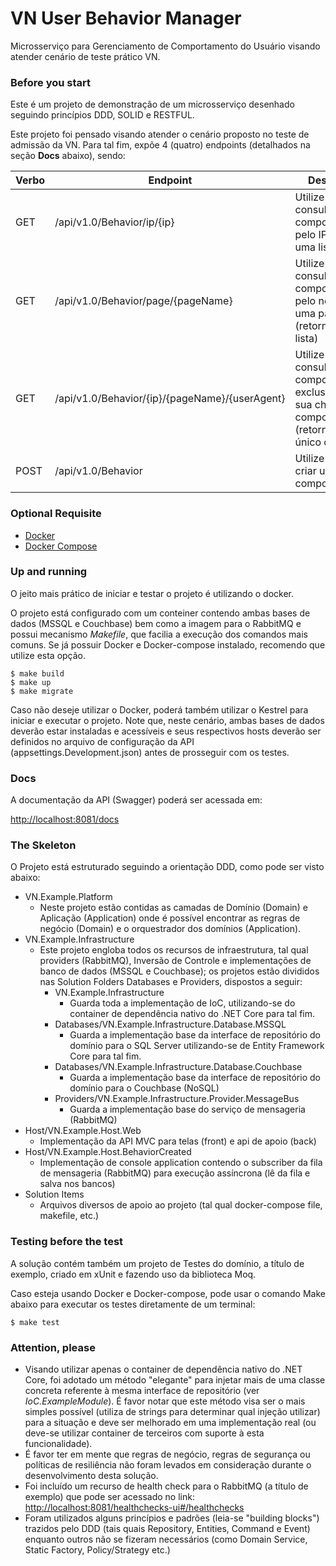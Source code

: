 # VN User Behavior Manager
Microsserviço para Gerenciamento de Comportamento do Usuário visando atender cenário de teste prático VN.

### Before you start
Este é um projeto de demonstração de um microsserviço desenhado seguindo princípios DDD, SOLID e RESTFUL.

Este projeto foi pensado visando atender o cenário proposto no teste de admissão da VN. Para tal fim, expõe 4 (quatro) endpoints (detalhados na seção **Docs** abaixo), sendo:


 | Verbo | Endpoint       | Descrição                         |
 | ----- | -------------- | --------------------------------- |
 | GET   | /api/v1.0/Behavior/ip/{ip} | Utilize para consultar um comportamento pelo IP (retorna uma lista)  |
 | GET   | /api/v1.0/Behavior/page/{pageName}      | Utilize para consultar um comportamento pelo nome de uma página (retorna uma lista) |
 | GET   | /api/v1.0/Behavior/{ip}/{pageName}/{userAgent} | Utilize para consultar um comportamento exclusivo por sua chave composta (retorna um único objeto) |
 | POST  | /api/v1.0/Behavior | Utilize para criar um comportamento |

### Optional Requisite

* [Docker](https://www.docker.com/community-edition)
* [Docker Compose](https://docs.docker.com/compose/install)

### Up and running
O jeito mais prático de iniciar e testar o projeto é utilizando o docker.

O projeto está configurado com um conteiner contendo ambas bases de dados (MSSQL e Couchbase) bem como a imagem para o RabbitMQ e possui mecanismo *Makefile*, que facilia a execução dos comandos mais comuns. Se já possuir Docker e Docker-compose instalado, recomendo que utilize esta opção.

```console
$ make build
$ make up
$ make migrate
```

Caso não deseje utilizar o Docker, poderá também utilizar o Kestrel para iniciar e executar o projeto. Note que, neste cenário, ambas bases de dados deverão estar instaladas e acessíveis e seus respectivos hosts deverão ser definidos no arquivo de configuração da API (appsettings.Development.json) antes de prosseguir com os testes.

### Docs
A documentação da API (Swagger) poderá ser acessada em:

[http://localhost:8081/docs](http://localhost:8081/docs)

### The Skeleton
O Projeto está estruturado seguindo a orientação DDD, como pode ser visto abaixo:

* VN.Example.Platform
    * Neste projeto estão contidas as camadas de Domínio (Domain) e Aplicação (Application) onde é possível encontrar as regras de negócio (Domain) e o orquestrador dos domínios (Application).
* VN.Example.Infrastructure
    * Este projeto engloba todos os recursos de infraestrutura, tal qual providers (RabbitMQ), Inversão de Controle e implementações de banco de dados (MSSQL e Couchbase); os projetos estão divididos nas Solution Folders Databases e Providers, dispostos a seguir:
        * VN.Example.Infrastructure
            * Guarda toda a implementação de IoC, utilizando-se do container de dependência nativo do .NET Core para tal fim.
        * Databases/VN.Example.Infrastructure.Database.MSSQL
            * Guarda a implementação base da interface de repositório do domínio para o SQL Server utilizando-se de Entity Framework Core para tal fim.
        * Databases/VN.Example.Infrastructure.Database.Couchbase
            * Guarda a implementação base da interface de repositório do domínio para o Couchbase (NoSQL)
        * Providers/VN.Example.Infrastructure.Provider.MessageBus
            * Guarda a implementação base do serviço de mensageria (RabbitMQ)
* Host/VN.Example.Host.Web
    * Implementação da API MVC para telas (front) e api de apoio (back)
* Host/VN.Example.Host.BehaviorCreated
    * Implementação de console application contendo o subscriber da fila de mensageria (RabbitMQ) para execução assíncrona (lê da fila e salva nos bancos)
* Solution Items
    * Arquivos diversos de apoio ao projeto (tal qual docker-compose file, makefile, etc.)

### Testing before the test
A solução contém também um projeto de Testes do domínio, a título de exemplo, criado em xUnit e fazendo uso da biblioteca Moq.

Caso esteja usando Docker e Docker-compose, pode usar o comando Make abaixo para executar os testes diretamente de um terminal:

```console
$ make test
```
### Attention, please
* Visando utilizar apenas o container de dependência nativo do .NET Core, foi adotado um método "elegante" para injetar mais de uma classe concreta referente à mesma interface de repositório (ver *IoC.ExampleModule*). É favor notar que este método visa ser o mais simples possível (utiliza de strings para determinar qual injeção utilizar) para a situação e deve ser melhorado em uma implementação real (ou deve-se utilizar container de terceiros com suporte à esta funcionalidade).
* É favor ter em mente que regras de negócio, regras de segurança ou políticas de resiliência não foram levados em consideração durante o desenvolvimento desta solução.
* Foi incluído um recurso de health check para o RabbitMQ (a título de exemplo) que pode ser acessado no link: [http://localhost:8081/healthchecks-ui#/healthchecks](http://localhost:8081/healthchecks-ui#/healthchecks)
* Foram utilizados alguns princípios e padrões (leia-se "building blocks") trazidos pelo DDD (tais quais Repository, Entities, Command e Event) enquanto outros não se fizeram necessários (como Domain Service, Static Factory, Policy/Strategy etc.)
